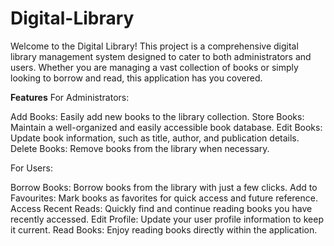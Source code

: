 # Digital-Library
Welcome to the Digital Library! This project is a comprehensive digital library management system designed to cater to both administrators and users. Whether you are managing a vast collection of books or simply looking to borrow and read, this application has you covered.

**Features**
For Administrators:

Add Books: Easily add new books to the library collection.
Store Books: Maintain a well-organized and easily accessible book database.
Edit Books: Update book information, such as title, author, and publication details.
Delete Books: Remove books from the library when necessary.

For Users:

Borrow Books: Borrow books from the library with just a few clicks.
Add to Favourites: Mark books as favorites for quick access and future reference.
Access Recent Reads: Quickly find and continue reading books you have recently accessed.
Edit Profile: Update your user profile information to keep it current.
Read Books: Enjoy reading books directly within the application.
